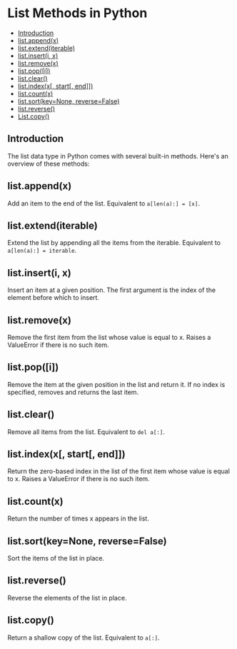 # List Methods in Python

- [Introduction](#introduction)
- [list.append(x)](#list.append(x))
- [list.extend(iterable)](#extend)
- [list.insert(i, x)](#insert)
- [list.remove(x)](#remove)
- [list.pop([i])](#pop)
- [list.clear()](#clear)
- [list.index(x[, start[, end]])](#index)
- [list.count(x)](#count)
- [list.sort(key=None, reverse=False)](#sort)
- [list.reverse()](#reverse)
- [List.copy()](#list.copy())

## Introduction
The list data type in Python comes with several built-in methods. Here's an overview of these methods:

## list.append(x)
Add an item to the end of the list. Equivalent to `a[len(a):] = [x]`.

## list.extend(iterable)
Extend the list by appending all the items from the iterable. Equivalent to `a[len(a):] = iterable`.

## list.insert(i, x)
Insert an item at a given position. The first argument is the index of the element before which to insert.

## list.remove(x)
Remove the first item from the list whose value is equal to x. Raises a ValueError if there is no such item.

## list.pop([i])
Remove the item at the given position in the list and return it. If no index is specified, removes and returns the last item.

## list.clear()
Remove all items from the list. Equivalent to `del a[:]`.

## list.index(x[, start[, end]])
Return the zero-based index in the list of the first item whose value is equal to x. Raises a ValueError if there is no such item.

## list.count(x)
Return the number of times x appears in the list.

## list.sort(key=None, reverse=False)
Sort the items of the list in place.

## list.reverse()
Reverse the elements of the list in place.

## list.copy()
Return a shallow copy of the list. Equivalent to `a[:]`.



